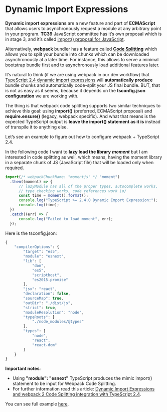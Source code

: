# Dynamic Import Expressions

**Dynamic import expressions** are a new feature and part of **ECMAScript** that allows users to asynchronously request a module at any arbitrary point in your program. **TC39** JavaScript committee has it’s own proposal which is in stage 3, and it’s called [import\(\) proposal for JavaScript](https://github.com/tc39/proposal-dynamic-import).

Alternatively, **webpack** bundler has a feature called [**Code Splitting**](https://webpack.js.org/guides/code-splitting/) which allows you to split your bundle into chunks which can be downloaded asynchronously at a later time. For instance, this allows to serve a minimal bootstrap bundle first and to asynchronously load additional features later.

It’s natural to think \(if we are using webpack in our dev workflow\) that [TypeScript 2.4 dynamic import expressions](https://github.com/Microsoft/TypeScript/wiki/What's-new-in-TypeScript#dynamic-import-expressions) will **automatically produce** bundle chunks and automatically code-split your JS final bundle. BUT, that is not as easy as it seems, because it depends on the **tsconfig.json configuration** we are working with.

The thing is that webpack code splitting supports two similar techniques to achieve this goal: using **import\(\)** \(preferred, ECMAScript proposal\) and **require.ensure\(\)** \(legacy, webpack specific\). And what that means is the expected TypeScript output is **leave the import\(\) statement as it is** instead of transpile it to anything else.

Let’s see an example to figure out how to configure webpack + TypeScript 2.4.

In the following code I want to **lazy load the library** _**moment**_ but I am interested in code splitting as well, which means, having the moment library in a separate chunk of JS \(JavaScript file\) that will be loaded only when required.

```typescript
import(/* webpackChunkName: "momentjs" */ "moment")
  .then((moment) => {
      // lazyModule has all of the proper types, autocomplete works,
      // type checking works, code references work \o/
      const time = moment().format();
      console.log("TypeScript >= 2.4.0 Dynamic Import Expression:");
      console.log(time);
  })
  .catch((err) => {
      console.log("Failed to load moment", err);
  });
```

Here is the tsconfig.json:

```javascript
{
    "compilerOptions": {
        "target": "es5",                          
        "module": "esnext",                     
        "lib": [
            "dom",
            "es5",
            "scripthost",
            "es2015.promise"
        ],                                        
        "jsx": "react",                           
        "declaration": false,                     
        "sourceMap": true,                        
        "outDir": "./dist/js",                    
        "strict": true,                           
        "moduleResolution": "node",               
        "typeRoots": [
            "./node_modules/@types"
        ],                                        
        "types": [
            "node",
            "react",
            "react-dom"
        ]                                       
    }
}
```

**Important notes**:

* Using **"module": "esnext"** TypeScript produces the mimic import\(\) statement to be input for Webpack Code Splitting.
* For further information read this article: [Dynamic Import Expressions and webpack 2 Code Splitting integration with TypeScript 2.4](https://blog.josequinto.com/2017/06/29/dynamic-import-expressions-and-webpack-code-splitting-integration-with-typescript-2-4/).

You can see full example [here](https://cdn.rawgit.com/basarat/typescript-book/705e4496/code/dynamic-import-expressions/dynamicImportExpression.js).

